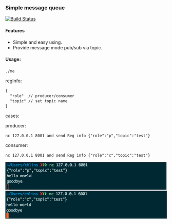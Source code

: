 ### Simple message queue 

[![Build Status](https://travis-ci.org/chlins/me.svg?branch=master)](https://travis-ci.org/chlins/me)

#### Features 
* Simple and easy using.
* Provide message mode pub/sub via topic.

#### Usage:
`./me`

regInfo:
```
{
  "role"  // producer/consumer
  "topic" // set topic name 
}
```
cases: 

  producer:

    nc 127.0.0.1 8001 and send Reg info {"role":"p","topic":"test"}

  consumer:

    nc 127.0.0.1 8001 and send Reg info {"role":"c","topic":"test"}

![](assets/producer.png)
![](assets/consumer.png)
